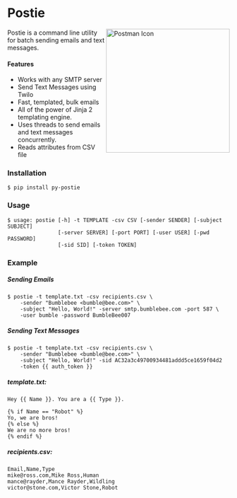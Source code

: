# Postie

<img src="http://41.media.tumblr.com/tumblr_md787xAplD1rnrne9o1_1280.png" width="280" alt="Postman Icon" align="right">
Postie is a command line utility for batch sending emails and text messages.

#### Features

* Works with any SMTP server
* Send Text Messages using Twilo
* Fast, templated, bulk emails
* All of the power of Jinja 2 templating engine.
* Uses threads to send emails and text messages concurrently.
* Reads attributes from CSV file

### Installation

    $ pip install py-postie

### Usage

    $ usage: postie [-h] -t TEMPLATE -csv CSV [-sender SENDER] [-subject SUBJECT]
                    [-server SERVER] [-port PORT] [-user USER] [-pwd PASSWORD]
                    [-sid SID] [-token TOKEN]

### Example

##### Sending Emails

```
$ postie -t template.txt -csv recipients.csv \
    -sender "Bumblebee <bumble@bee.com>" \
    -subject "Hello, World!" -server smtp.bumblebee.com -port 587 \
    -user bumble -password BumbleBee007
```

##### Sending Text Messages

```
$ postie -t template.txt -csv recipients.csv \
    -sender "Bumblebee <bumble@bee.com>" \
    -subject "Hello, World!" -sid AC32a3c49700934481addd5ce1659f04d2
    -token {{ auth_token }}
```
##### template.txt:

```
Hey {{ Name }}. You are a {{ Type }}.

{% if Name == "Robot" %}
Yo, we are bros!
{% else %}
We are no more bros!
{% endif %}
```

##### recipients.csv:

```
Email,Name,Type
mike@ross.com,Mike Ross,Human
mance@rayder,Mance Rayder,Wildling
victor@stone.com,Victor Stone,Robot
```

